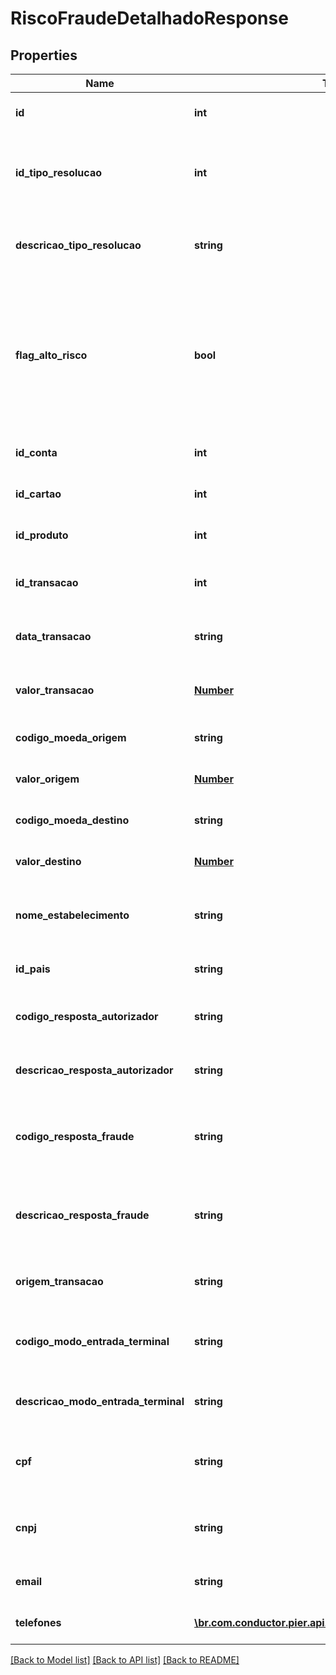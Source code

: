 # RiscoFraudeDetalhadoResponse

## Properties
Name | Type | Description | Notes
------------ | ------------- | ------------- | -------------
**id** | **int** | C\u00F3digo de identifica\u00E7\u00E3o do risco de fraude | [optional] 
**id_tipo_resolucao** | **int** | C\u00F3digo de identifica\u00E7\u00E3o do tipo de resolu\u00E7\u00E3o atribu\u00EDdo ao registro | [optional] 
**descricao_tipo_resolucao** | **string** | Descri\u00E7\u00E3o do tipo de resolu\u00E7\u00E3o atribu\u00EDdo ao registro | [optional] 
**flag_alto_risco** | **bool** | Indica que a transa\u00E7\u00E3o possui um alto risco de fraude e que todas as transa\u00E7\u00F5es seguintes a ela ser\u00E3o negadas at\u00E9 que todas as transa\u00E7\u00F5es classificadas com risco de fraude sejam analisadas | [optional] 
**id_conta** | **int** | C\u00F3digo de identifica\u00E7\u00E3o da conta | [optional] 
**id_cartao** | **int** | C\u00F3digo de identifica\u00E7\u00E3o do cart\u00E3o | [optional] 
**id_produto** | **int** | C\u00F3digo de identifica\u00E7\u00E3o do produto | [optional] 
**id_transacao** | **int** | C\u00F3digo de identifica\u00E7\u00E3o da transa\u00E7\u00E3o | [optional] 
**data_transacao** | **string** | Data que a transa\u00E7\u00E3o classificada com risco de fraude foi realizada | [optional] 
**valor_transacao** | [**Number**](Number.md) | Valor da transa\u00E7\u00E3o classificada com risco de fraude | [optional] 
**codigo_moeda_origem** | **string** | C\u00F3digo da moeda de origem utilizada para a transa\u00E7\u00E3o | [optional] 
**valor_origem** | [**Number**](Number.md) | Valor da transa\u00E7\u00E3o na moeda de origem | [optional] 
**codigo_moeda_destino** | **string** | C\u00F3digo da moeda de destino utilizada para a transa\u00E7\u00E3o | [optional] 
**valor_destino** | [**Number**](Number.md) | Valor da transa\u00E7\u00E3o na moeda de destino | [optional] 
**nome_estabelecimento** | **string** | Nome do estabelecimento onde a transa\u00E7\u00E3o  com risco de fraude foi realizada | [optional] 
**id_pais** | **string** | C\u00F3digo de Identifica\u00E7\u00E3o do Pa\u00EDs | [optional] 
**codigo_resposta_autorizador** | **string** | C\u00F3digo de resposta do autorizador para a transa\u00E7\u00E3o | [optional] 
**descricao_resposta_autorizador** | **string** | Descri\u00E7\u00E3o da resposta do autorizador para a transa\u00E7\u00E3o | [optional] 
**codigo_resposta_fraude** | **string** | C\u00F3digo de resposta da ferramenta de Preven\u00E7\u00E3o a Fraude para a transa\u00E7\u00E3o | [optional] 
**descricao_resposta_fraude** | **string** | Descri\u00E7\u00E3o da resposta da ferramenta de Preven\u00E7\u00E3o a Fraude para a transa\u00E7\u00E3o | [optional] 
**origem_transacao** | **string** | Tipo de Terminal que originou a Transa\u00E7\u00E3o (POS, ATM, TEF, etc) | [optional] 
**codigo_modo_entrada_terminal** | **string** | C\u00F3digo de Identifica\u00E7\u00E3o do modo de origem da captura da Transa\u00E7\u00E3o | [optional] 
**descricao_modo_entrada_terminal** | **string** | Descri\u00E7\u00E3o do modo de origem da captura da Transa\u00E7\u00E3o | [optional] 
**cpf** | **string** | N\u00FAmero do CPF da Pessoa portadora do Cart\u00E3o, quando for do tipo Pessoa F\u00EDsica | [optional] 
**cnpj** | **string** | N\u00FAmero do CNPJ da Pessoa portadora do Cart\u00E3o, quanto for do tipo Pessoa Jur\u00EDdica | [optional] 
**email** | **string** | Endere\u00E7o de email da Pessoa portadora do Cart\u00E3o | [optional] 
**telefones** | [**\br.com.conductor.pier.api.v2.model\TelefoneResponse[]**](TelefoneResponse.md) | Lista de telefones associados ao portador do Cart\u00E3o | [optional] 

[[Back to Model list]](../README.md#documentation-for-models) [[Back to API list]](../README.md#documentation-for-api-endpoints) [[Back to README]](../README.md)


